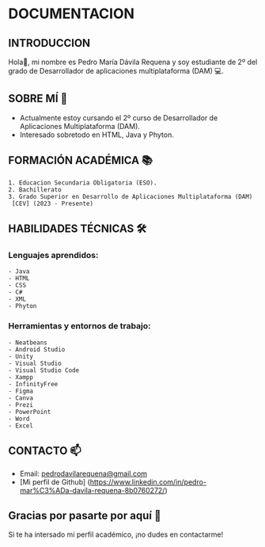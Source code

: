 # DOCUMENTACION 

## INTRODUCCION

Hola👋, mi nombre es Pedro María Dávila Requena y soy estudiante  de 2º del grado de Desarrollador de aplicaciones multiplataforma (DAM) 💻. 

## SOBRE MÍ 🚀

  - Actualmente estoy cursando el 2º curso de Desarrollador de Aplicaciones Multiplataforma (DAM).
  - Interesado sobretodo en HTML, Java y Phyton.
    

## FORMACIÓN ACADÉMICA 📚

    1. Educacion Secundaria Obligatoria (ESO).
    2. Bachillerato
    3. Grado Superior en Desarrollo de Aplicaciones Multiplataforma (DAM)
     [CEV] (2023 - Presente)


## HABILIDADES TÉCNICAS 🛠️

  ### Lenguajes aprendidos: 
  
    - Java
    - HTML
    - CSS
    - C#
    - XML
    - Phyton
     
  ### Herramientas y entornos de trabajo:
  
    - Neatbeans
    - Android Studio 
    - Unity
    - Visual Studio
    - Visual Studio Code
    - Xampp
    - InfinityFree
    - Figma
    - Canva
    - Prezi 
    - PowerPoint
    - Word
    - Excel
    
## CONTACTO 📫

  -  Email: pedrodavilarequena@gmail.com
  -  [Mi perfil de Github] (https://www.linkedin.com/in/pedro-mar%C3%ADa-davila-requena-8b0760272/)
    

## Gracias por pasarte por aquí 🙌

Si te ha intersado mi perfil académico, ¡no dudes en contactarme!











    

